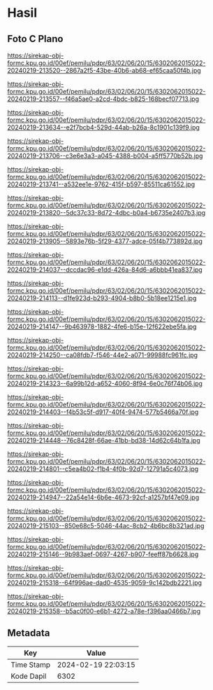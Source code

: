 # Hasil

## Foto C Plano

https://sirekap-obj-formc.kpu.go.id/00ef/pemilu/pdpr/63/02/06/20/15/6302062015022-20240219-213520--2867a2f5-43be-40b6-ab68-ef65caa50f4b.jpg

https://sirekap-obj-formc.kpu.go.id/00ef/pemilu/pdpr/63/02/06/20/15/6302062015022-20240219-213557--f46a5ae0-a2cd-4bdc-b825-168becf07713.jpg

https://sirekap-obj-formc.kpu.go.id/00ef/pemilu/pdpr/63/02/06/20/15/6302062015022-20240219-213634--e2f7bcb4-529d-44ab-b26a-8c1901c139f9.jpg

https://sirekap-obj-formc.kpu.go.id/00ef/pemilu/pdpr/63/02/06/20/15/6302062015022-20240219-213706--c3e6e3a3-a045-4388-b004-a5ff5770b52b.jpg

https://sirekap-obj-formc.kpu.go.id/00ef/pemilu/pdpr/63/02/06/20/15/6302062015022-20240219-213741--a532ee1e-9762-415f-b597-85511ca61552.jpg

https://sirekap-obj-formc.kpu.go.id/00ef/pemilu/pdpr/63/02/06/20/15/6302062015022-20240219-213820--5dc37c33-8d72-4dbc-b0a4-b6735e2407b3.jpg

https://sirekap-obj-formc.kpu.go.id/00ef/pemilu/pdpr/63/02/06/20/15/6302062015022-20240219-213905--5893e76b-5f29-4377-adce-05f4b773892d.jpg

https://sirekap-obj-formc.kpu.go.id/00ef/pemilu/pdpr/63/02/06/20/15/6302062015022-20240219-214037--dccdac96-e1dd-426a-84d6-a6bbb41ea837.jpg

https://sirekap-obj-formc.kpu.go.id/00ef/pemilu/pdpr/63/02/06/20/15/6302062015022-20240219-214113--d1fe923d-b293-4904-b8b0-5b18ee1215e1.jpg

https://sirekap-obj-formc.kpu.go.id/00ef/pemilu/pdpr/63/02/06/20/15/6302062015022-20240219-214147--9b463978-1882-4fe6-b15e-12f622ebe5fa.jpg

https://sirekap-obj-formc.kpu.go.id/00ef/pemilu/pdpr/63/02/06/20/15/6302062015022-20240219-214250--ca08fdb7-f546-44e2-a071-99988fc961fc.jpg

https://sirekap-obj-formc.kpu.go.id/00ef/pemilu/pdpr/63/02/06/20/15/6302062015022-20240219-214323--6a99b12d-a652-4060-8f94-6e0c76f74b06.jpg

https://sirekap-obj-formc.kpu.go.id/00ef/pemilu/pdpr/63/02/06/20/15/6302062015022-20240219-214403--f4b53c5f-d917-40f4-9474-577b5466a70f.jpg

https://sirekap-obj-formc.kpu.go.id/00ef/pemilu/pdpr/63/02/06/20/15/6302062015022-20240219-214448--76c8428f-66ae-41bb-bd38-14d62c64b1fa.jpg

https://sirekap-obj-formc.kpu.go.id/00ef/pemilu/pdpr/63/02/06/20/15/6302062015022-20240219-214801--c5ea4b02-f1b4-4f0b-92d7-12791a5c4073.jpg

https://sirekap-obj-formc.kpu.go.id/00ef/pemilu/pdpr/63/02/06/20/15/6302062015022-20240219-214947--22a54e14-6b6e-4673-92cf-a1257bf47e09.jpg

https://sirekap-obj-formc.kpu.go.id/00ef/pemilu/pdpr/63/02/06/20/15/6302062015022-20240219-215103--850e68c5-5046-44ac-8cb2-4b6bc8b321ad.jpg

https://sirekap-obj-formc.kpu.go.id/00ef/pemilu/pdpr/63/02/06/20/15/6302062015022-20240219-215146--9b983aef-0697-4267-b907-feeff87b6628.jpg

https://sirekap-obj-formc.kpu.go.id/00ef/pemilu/pdpr/63/02/06/20/15/6302062015022-20240219-215318--64f996ae-dad0-4535-9059-9c142bdb2221.jpg

https://sirekap-obj-formc.kpu.go.id/00ef/pemilu/pdpr/63/02/06/20/15/6302062015022-20240219-215358--b5ac0f00-e6b1-4272-a78e-f396aa0466b7.jpg


## Metadata

| Key        | Value               |
| ---------- | ------------------- |
| Time Stamp | 2024-02-19 22:03:15 |
| Kode Dapil | 6302                |



